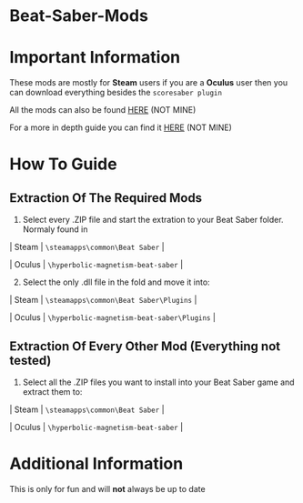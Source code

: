 # Beat-Saber-Mods

# Important Information

These mods are mostly for **Steam** users if you are a **Oculus** user then you can download everything 
besides the `scoresaber plugin`

All the mods can also be found [HERE](https://pastebin.com/Bcm85dpd) (NOT MINE)

For a more in depth guide you can find it [HERE](https://wiki.assistant.moe/beginners-guide) (NOT MINE)

# How To Guide

## Extraction Of The Required Mods

1. Select every .ZIP file and start the extration to your Beat Saber folder. Normaly found in 

  | Steam | `\steamapps\common\Beat Saber` |

  | Oculus | `\hyperbolic-magnetism-beat-saber` |

2. Select the only .dll file in the fold and move it into: 

  | Steam | `\steamapps\common\Beat Saber\Plugins` |

  | Oculus | `\hyperbolic-magnetism-beat-saber\Plugins` |
  
## Extraction Of Every Other Mod (Everything not tested)

1. Select all the .ZIP files you want to install into your Beat Saber game and extract them to:

  | Steam | `\steamapps\common\Beat Saber` |

  | Oculus | `\hyperbolic-magnetism-beat-saber` |
  
# Additional Information

This is only for fun and will **not** always be up to date
